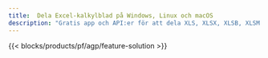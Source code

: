 ```yaml
---
title:  Dela Excel-kalkylblad på Windows, Linux och macOS
description: "Gratis app och API:er för att dela XLS, XLSX, XLSB, XLSM och ODS filer"
---
```

{{< blocks/products/pf/agp/feature-solution >}} 
